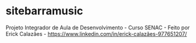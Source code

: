 # sitebarramusic
Projeto Integrador de Aula de Desenvolvimento - Curso SENAC -
Feito por Erick Calazães - 
https://www.linkedin.com/in/erick-calazães-977651207/
